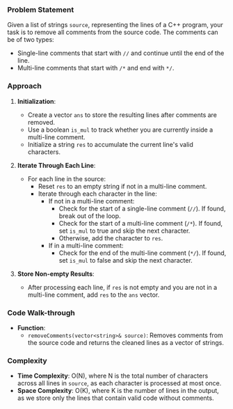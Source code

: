 ### Problem Statement
Given a list of strings `source`, representing the lines of a C++ program, your task is to remove all comments from the source code. The comments can be of two types:
- Single-line comments that start with `//` and continue until the end of the line.
- Multi-line comments that start with `/*` and end with `*/`.

### Approach
1. **Initialization**: 
   - Create a vector `ans` to store the resulting lines after comments are removed.
   - Use a boolean `is_mul` to track whether you are currently inside a multi-line comment.
   - Initialize a string `res` to accumulate the current line's valid characters.

2. **Iterate Through Each Line**:
   - For each line in the source:
     - Reset `res` to an empty string if not in a multi-line comment.
     - Iterate through each character in the line:
       - If not in a multi-line comment:
         - Check for the start of a single-line comment (`//`). If found, break out of the loop.
         - Check for the start of a multi-line comment (`/*`). If found, set `is_mul` to true and skip the next character.
         - Otherwise, add the character to `res`.
       - If in a multi-line comment:
         - Check for the end of the multi-line comment (`*/`). If found, set `is_mul` to false and skip the next character.

3. **Store Non-empty Results**:
   - After processing each line, if `res` is not empty and you are not in a multi-line comment, add `res` to the `ans` vector.

### Code Walk-through
- **Function**:
  - `removeComments(vector<string>& source)`: Removes comments from the source code and returns the cleaned lines as a vector of strings.

### Complexity
- **Time Complexity**: O(N), where N is the total number of characters across all lines in `source`, as each character is processed at most once.
- **Space Complexity**: O(K), where K is the number of lines in the output, as we store only the lines that contain valid code without comments.
